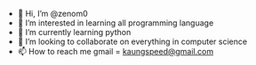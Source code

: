 - 👋 Hi, I’m @zenom0
- 👀 I’m interested in learning all programming language
- 🌱 I’m currently learning python
- 💞️ I’m looking to collaborate on everything in computer science
- 📫 How to reach me gmail = kaungspeed@gmail.com

<!---
zenom0/zenom0 is a ✨ special ✨ repository because its `README.md` (this file) appears on your GitHub profile.
You can click the Preview link to take a look at your changes.
--->
